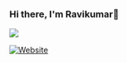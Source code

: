 ### Hi there, I'm Ravikumar👋

 ![](https://komarev.com/ghpvc/?username=ravikumar9130&color=green)
 
 [![Website](https://img.shields.io/website?label=ravikumar&style=for-the-badge&url=https%3A%2F%2Fcodestackr.com)](https://profile-ravikumar.netlify.app/)
 
